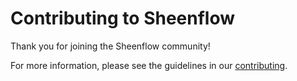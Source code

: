 # Contributing to Sheenflow

Thank you for joining the Sheenflow community!

For more information, please see the guidelines in our [contributing](https://ciusji.gitbook.io/sheenflow/reference/contributing).
